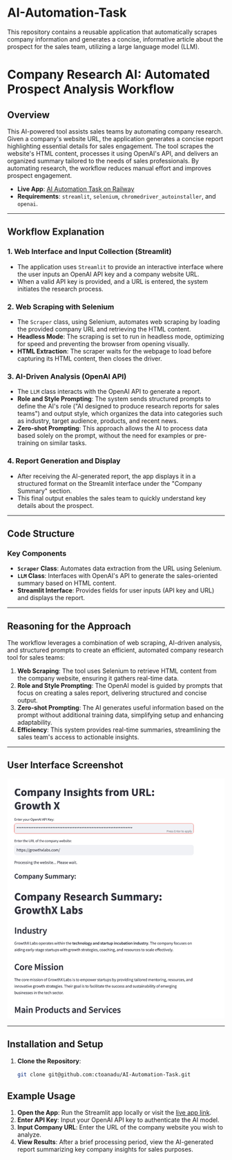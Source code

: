 # AI-Automation-Task
This repository contains a reusable application that automatically scrapes company information and generates a concise, informative article about the prospect for the sales team, utilizing a large language model (LLM).


# Company Research AI: Automated Prospect Analysis Workflow

## Overview
This AI-powered tool assists sales teams by automating company research. Given a company's website URL, the application generates a concise report highlighting essential details for sales engagement. The tool scrapes the website's HTML content, processes it using OpenAI's API, and delivers an organized summary tailored to the needs of sales professionals. By automating research, the workflow reduces manual effort and improves prospect engagement.

- **Live App**: [AI Automation Task on Railway](https://ai-automation-task-production-a560.up.railway.app/)
- **Requirements**: `streamlit`, `selenium`, `chromedriver_autoinstaller`, and `openai`.

---

## Workflow Explanation

### 1. Web Interface and Input Collection (Streamlit)
   - The application uses `Streamlit` to provide an interactive interface where the user inputs an OpenAI API key and a company website URL.
   - When a valid API key is provided, and a URL is entered, the system initiates the research process.

### 2. Web Scraping with Selenium
   - The `Scraper` class, using Selenium, automates web scraping by loading the provided company URL and retrieving the HTML content.
   - **Headless Mode**: The scraping is set to run in headless mode, optimizing for speed and preventing the browser from opening visually.
   - **HTML Extraction**: The scraper waits for the webpage to load before capturing its HTML content, then closes the driver.

### 3. AI-Driven Analysis (OpenAI API)
   - The `LLM` class interacts with the OpenAI API to generate a report.
   - **Role and Style Prompting**: The system sends structured prompts to define the AI's role ("AI designed to produce research reports for sales teams") and output style, which organizes the data into categories such as industry, target audience, products, and recent news.
   - **Zero-shot Prompting**: This approach allows the AI to process data based solely on the prompt, without the need for examples or pre-training on similar tasks.

### 4. Report Generation and Display
   - After receiving the AI-generated report, the app displays it in a structured format on the Streamlit interface under the "Company Summary" section.
   - This final output enables the sales team to quickly understand key details about the prospect.

---

## Code Structure

### Key Components

- **`Scraper` Class**: Automates data extraction from the URL using Selenium.
- **`LLM` Class**: Interfaces with OpenAI's API to generate the sales-oriented summary based on HTML content.
- **Streamlit Interface**: Provides fields for user inputs (API key and URL) and displays the report.

---

## Reasoning for the Approach

The workflow leverages a combination of web scraping, AI-driven analysis, and structured prompts to create an efficient, automated company research tool for sales teams:

1. **Web Scraping**: The tool uses Selenium to retrieve HTML content from the company website, ensuring it gathers real-time data.
2. **Role and Style Prompting**: The OpenAI model is guided by prompts that focus on creating a sales report, delivering structured and concise output.
3. **Zero-shot Prompting**: The AI generates useful information based on the prompt without additional training data, simplifying setup and enhancing adaptability.
4. **Efficiency**: This system provides real-time summaries, streamlining the sales team's access to actionable insights.

---

## User Interface Screenshot

![Interface Screenshot](./image/image.png)

---

## Installation and Setup

1. **Clone the Repository**:
   ```bash
   git clone git@github.com:ctoanadu/AI-Automation-Task.git

## Example Usage

1. **Open the App**: Run the Streamlit app locally or visit the [live app link](https://ai-automation-task-production-a560.up.railway.app/).
2. **Enter API Key**: Input your OpenAI API key to authenticate the AI model.
3. **Input Company URL**: Enter the URL of the company website you wish to analyze.
4. **View Results**: After a brief processing period, view the AI-generated report summarizing key company insights for sales purposes.

